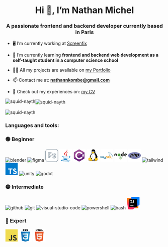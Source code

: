 <link rel="stylesheet" type='text/css' href="https://cdn.jsdelivr.net/gh/devicons/devicon@latest/devicon.min.css" />
          
<h1 align="center">Hi 👋, I’m Nathan Michel</h1>
<h3 align="center">A passionate frontend and backend developer currently based in Paris</h3>

- 🖥️ I’m currently working at [Screenfix](Screenfix)

- 🌱 I’m currently learning **frontend and backend web development as a self-taught student in a computer science school**

- 👨‍💻 All my projects are available on [my Portfolio](TDA)

- 📫 Contact me at: **nathannkombe@gmail.com**

- 📄 Check out my experiences on: [my CV](TDA)

<p><img align="left" src="https://github-readme-stats.vercel.app/api/top-langs?username=squid-nayth&show_icons=true&locale=en&layout=compact" alt="squid-nayth" /></p>

<p> <img align="center" src="https://github-readme-stats.vercel.app/api?username=squid-nayth&show_icons=true&locale=en" alt="squid-nayth" /></p>

<p><img align="center" src="https://github-readme-streak-stats.herokuapp.com/?user=squid-nayth&" alt="squid-nayth" /></p>

<h3 align="left">Languages and tools:</h3>

### 🟢 Beginner
<p align="left">
  <img src="https://download.blender.org/branding/community/blender_community_badge_white.svg" alt="blender" width="40" height="40"/>
  <img src="https://www.vectorlogo.zone/logos/figma/figma-icon.svg" alt="figma" width="40" height="40"/>
  <img src="https://raw.githubusercontent.com/devicons/devicon/master/icons/photoshop/photoshop-line.svg" alt="photoshop" width="40" height="40"/>
  <img src="https://raw.githubusercontent.com/devicons/devicon/master/icons/java/java-original.svg" alt="java" width="40" height="40"/>
  <img src="https://raw.githubusercontent.com/devicons/devicon/master/icons/csharp/csharp-original.svg" alt="csharp" width="40" height="40"/>
  <img src="https://raw.githubusercontent.com/devicons/devicon/master/icons/linux/linux-original.svg" alt="linux" width="40" height="40"/>
  <img src="https://raw.githubusercontent.com/devicons/devicon/master/icons/mysql/mysql-original-wordmark.svg" alt="mysql" width="40" height="40"/>
  <img src="https://raw.githubusercontent.com/devicons/devicon/master/icons/nodejs/nodejs-original-wordmark.svg" alt="nodejs" width="40" height="40"/>
  <img src="https://raw.githubusercontent.com/devicons/devicon/master/icons/php/php-original.svg" alt="php" width="40" height="40"/>
  <img src="https://www.vectorlogo.zone/logos/tailwindcss/tailwindcss-icon.svg" alt="tailwind" width="40" height="40"/>
  <img src="https://raw.githubusercontent.com/devicons/devicon/master/icons/typescript/typescript-original.svg" alt="typescript" width="40" height="40"/>
  <img src="https://www.vectorlogo.zone/logos/unity3d/unity3d-icon.svg" alt="unity" width="40" height="40"/>
  <img src="https://www.vectorlogo.zone/logos/godotengine/godotengine-icon.svg" alt="godot" width="40" height="40"/>
</p>

### 🟡 Intermediate
<p align="left">
  <img src="https://upload.vectorlogo.zone/logos/github/images/47bfd2d4-712f-4dee-9315-f99c611b7598.svg" alt="github" width="40" height="40"/>
  <img src="https://www.vectorlogo.zone/logos/git-scm/git-scm-icon.svg" alt="git" width="40" height="40"/>
  <img src="https://upload.vectorlogo.zone/logos/visualstudio_code/images/a4381320-f83c-4a29-9db3-b241c1d096b1.svg" alt="visual-studio-code" width="40" height="40"/>
  <img src="https://raw.githubusercontent.com/actions/starter-workflows/58e7cd05f5fafcdf73c5efd768127bc8522cfd98/icons/powershell.svg" alt="powershell" width="40" height="40"/>
  <img src="https://www.vectorlogo.zone/logos/gnu_bash/gnu_bash-icon.svg" alt="bash" width="40" height="40"/>
  <img src="https://raw.githubusercontent.com/devicons/devicon/master/icons/intellij/intellij-original.svg" alt="intellij" width="40" height="40"/>
</p>

### 🔴 Expert
<p align="left">
  <img src="https://raw.githubusercontent.com/devicons/devicon/master/icons/javascript/javascript-original.svg" alt="javascript" width="40" height="40"/>
  <img src="https://raw.githubusercontent.com/devicons/devicon/master/icons/css3/css3-original-wordmark.svg" alt="css3" width="40" height="40"/>
  <img src="https://raw.githubusercontent.com/devicons/devicon/master/icons/html5/html5-original-wordmark.svg" alt="html5" width="40" height="40"/>
</p>


